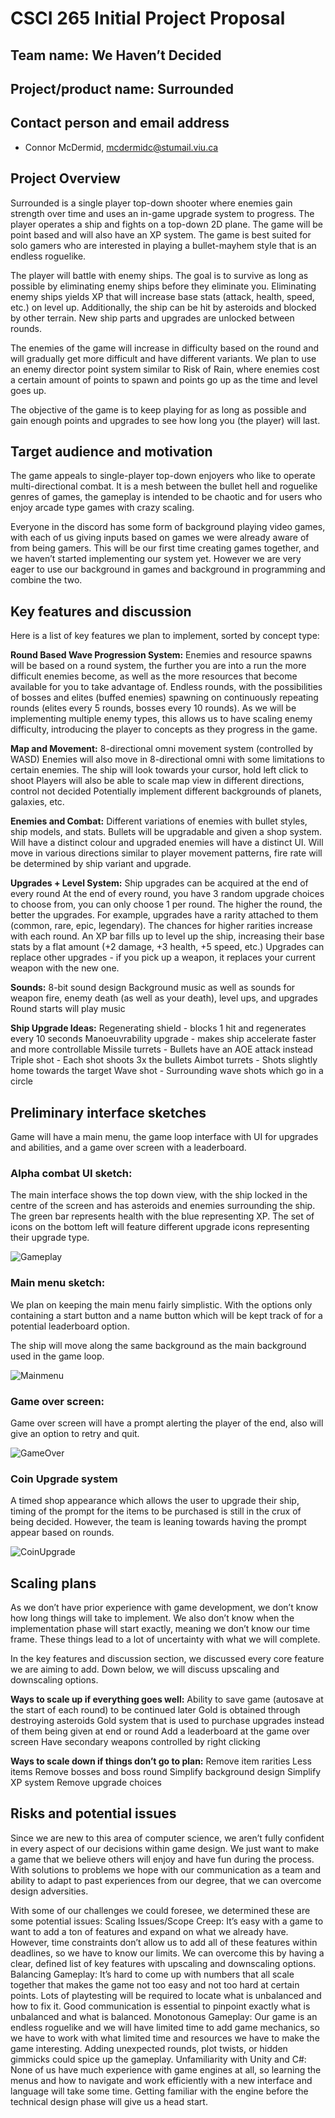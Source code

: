# CSCI 265 Initial Project Proposal

## Team name: We Haven’t Decided 

## Project/product name: Surrounded

## Contact person and email address

- Connor McDermid, mcdermidc@stumail.viu.ca

## Project Overview

Surrounded is a single player top-down shooter where enemies gain strength over time and uses an in-game upgrade system to progress. The player operates a ship and fights on a top-down 2D plane. The game will be point based and will also have an XP system. The game is best suited for solo gamers who are interested in playing a bullet-mayhem style that is an endless roguelike.

The player will battle with enemy ships. The goal is to survive as long as possible by eliminating enemy ships before they eliminate you. Eliminating enemy ships yields XP that will increase base stats (attack, health, speed, etc.) on level up. Additionally, the ship can be hit by asteroids and blocked by other terrain. New ship parts and upgrades are unlocked between rounds.

The enemies of the game will increase in difficulty based on the round and will gradually get more difficult and have different variants. We plan to use an enemy director point system similar to Risk of Rain, where enemies cost a certain amount of points to spawn and points go up as the time and level goes up.

The objective of the game is to keep playing for as long as possible and gain enough points and upgrades to see how long you (the player) will last.
 
## Target audience and motivation

The game appeals to single-player top-down enjoyers who like to operate multi-directional combat. It is a mesh between the bullet hell and roguelike genres of games, the gameplay is intended to be chaotic and for users who enjoy arcade type games with crazy scaling.

Everyone in the discord has some form of background playing video games, with each of us giving inputs based on games we were already aware of from being gamers. This will be our first time creating games together, and we haven’t started implementing our system yet. However we are very eager to use our background in games and background in programming and combine the two.  

## Key features and discussion

Here is a list of key features we plan to implement, sorted by concept type:

**Round Based Wave Progression System:**
Enemies and resource spawns will be based on a round system, the further you are into a run the more difficult enemies become, as well as the more resources that become available for you to take advantage of.
Endless rounds, with the possibilities of bosses and elites (buffed enemies) spawning on continuously repeating rounds (elites every 5 rounds, bosses every 10 rounds).
As we will be implementing multiple enemy types, this allows us to have scaling enemy difficulty, introducing the player to concepts as they progress in the game.

**Map and Movement:** 
8-directional omni movement system (controlled by WASD)
Enemies will also move in 8-directional omni with some limitations to certain enemies.
The ship will look towards your cursor, hold left click to shoot
Players will also be able to scale map view in different directions, control not decided
Potentially implement different backgrounds of planets, galaxies, etc.

**Enemies and Combat:**
Different variations of enemies with bullet styles, ship models, and stats.
Bullets will be upgradable and given a shop system.
Will have a distinct colour and upgraded enemies will have a distinct UI. 
Will move in various directions similar to player movement patterns, fire rate will be determined by ship variant and upgrade.

**Upgrades + Level System:**
Ship upgrades can be acquired at the end of every round
At the end of every round, you have 3 random upgrade choices to choose from, you can only choose 1 per round.
The higher the round, the better the upgrades. For example, upgrades have a rarity attached to them (common, rare, epic, legendary). The chances for higher rarities increase with each round.
An XP bar fills up to level up the ship, increasing their base stats by a flat amount (+2 damage, +3 health, +5 speed, etc.)
Upgrades can replace other upgrades - if you pick up a weapon, it replaces your current weapon with the new one.

**Sounds:**
8-bit sound design
Background music as well as sounds for weapon fire, enemy death (as well as your death), level ups, and upgrades
Round starts will play music

**Ship Upgrade Ideas:**
Regenerating shield - blocks 1 hit and regenerates every 10 seconds
Manoeuvrability upgrade - makes ship accelerate faster and more controllable
Missile turrets - Bullets have an AOE attack instead 
Triple shot - Each shot shoots 3x the bullets
Aimbot turrets - Shots slightly home towards the target
Wave shot - Surrounding wave shots which go in a circle

## Preliminary interface sketches

Game will have a main menu, the game loop interface with UI for upgrades and abilities, and a game over screen with a leaderboard.

### Alpha combat UI sketch:

The main interface shows the top down view, with the ship locked in the centre of the screen and has asteroids and enemies surrounding the ship. The green bar represents health with the blue representing XP. The set of icons on the bottom left will feature different upgrade icons representing their upgrade type.

![Gameplay](gameplay.png)


### Main menu sketch:

We plan on keeping the main menu fairly simplistic. With the options only containing a start button and a name button which will be kept track of for a potential leaderboard option.

The ship will move along the same background as the main background used in the game loop.

![Mainmenu](menu.png)


### Game over screen:

Game over screen will have a prompt alerting the player of the end, also will give an option to retry and quit. 

![GameOver](gameover.png)

### Coin Upgrade system

A timed shop appearance which allows the user to upgrade their ship, timing of the prompt for the items to be purchased is still in the crux of being decided. However, the team is leaning towards having the prompt appear based on rounds.



![CoinUpgrade](coinupgrade.png)

## Scaling plans

As we don’t have prior experience with game development, we don’t know how long things will take to implement. We also don’t know when the implementation phase will start exactly, meaning we don’t know our time frame. These things lead to a lot of uncertainty with what we will complete.

In the key features and discussion section, we discussed every core feature we are aiming to add. Down below, we will discuss upscaling and downscaling options.

**Ways to scale up if everything goes well:**
Ability to save game (autosave at the start of each round) to be continued later
Gold is obtained through destroying asteroids
Gold system that is used to purchase upgrades instead of them being given at end or round
Add a leaderboard at the game over screen
Have secondary weapons controlled by right clicking

**Ways to scale down if things don’t go to plan:**
Remove item rarities
Less items
Remove bosses and boss round
Simplify background design
Simplify XP system
Remove upgrade choices

## Risks and potential issues

Since we are new to this area of computer science, we aren’t fully confident in every aspect of our decisions within game design. We just want to make a game that we believe others will enjoy and have fun during the process. With solutions to problems we hope with our communication as a team and ability to adapt to past experiences from our degree, that we can overcome design adversities.

With some of our challenges we could foresee, we determined these are some potential issues:
Scaling Issues/Scope Creep: It’s easy with a game to want to add a ton of features and expand on what we already have. However, time constraints don’t allow us to add all of these features within deadlines, so we have to know our limits. We can overcome this by having a clear, defined list of key features with upscaling and downscaling options.
Balancing Gameplay: It’s hard to come up with numbers that all scale together that makes the game not too easy and not too hard at certain points. Lots of playtesting will be required to locate what is unbalanced and how to fix it. Good communication is essential to pinpoint exactly what is unbalanced and what is balanced.
Monotonous Gameplay: Our game is an endless roguelike and we will have limited time to add game mechanics, so we have to work with what limited time and resources we have to make the game interesting. Adding unexpected rounds, plot twists, or hidden gimmicks could spice up the gameplay.
Unfamiliarity with Unity and C#: None of us have much experience with game engines at all, so learning the menus and how to navigate and work efficiently with a new interface and language will take some time. Getting familiar with the engine before the technical design phase will give us a head start.

